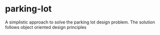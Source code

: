 # parking-lot
A simplistic approach to solve the parking lot design problem. The solution follows object oriented design principles
